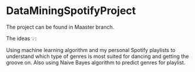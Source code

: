 # DataMiningSpotifyProject
The project can be found in Maaster branch.

The ideas 💡:

Using machine learning algorithm and my personal Spotify playlists to understand which type of genres is most suited for dancing and getting the groove on.
Also using Naive Bayes algorithm to predict genres for playlist.
